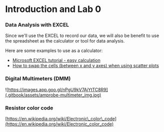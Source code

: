 # Introduction and Lab 0

### Data Analysis with EXCEL

Since we'll use the EXCEL to record our data, we will also be benefit to use the spreadsheet as the calculator or tool for data analysis. 

Here are some examples to use as a calculator: 

* [Microsoft EXCEL tutorial - easy calculation](https://support.office.com/en-us/article/use-excel-as-your-calculator-a1abc057-ed11-443a-a635-68216555ad0a)
* [How to swap the cells \(between x and y axes\) when using scatter plots](https://www.engineerexcel.com/3-ways-update-scatter-chart-excel/)

### Digital Multimeters \(DMM\)

![https://images.app.goo.gl/nPgU9kV7AjYtTC8R9](.gitbook/assets/amprobe-multimeter_img.jpg)

### Resistor color code

[https://en.wikipedia.org/wiki/Electronic\_color\_code](https://en.wikipedia.org/wiki/Electronic_color_code)

